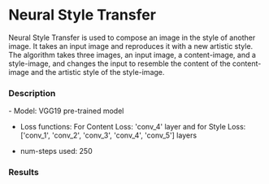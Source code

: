 # Neural Style Transfer

Neural Style Transfer is used to compose an image in the style of another image. It takes an input image and reproduces it with a new artistic style. The algorithm takes three images, an input image, a content-image, and a style-image, and changes the input to resemble the content of the content-image and the artistic style of the style-image.

<h3>Description</h3>
- Model: VGG19 pre-trained model 

- Loss functions: For Content Loss: 'conv_4' layer and for Style Loss: ['conv_1', 'conv_2', 'conv_3', 'conv_4', 'conv_5'] layers 

- num-steps used: 250

<h3>Results</h3>
